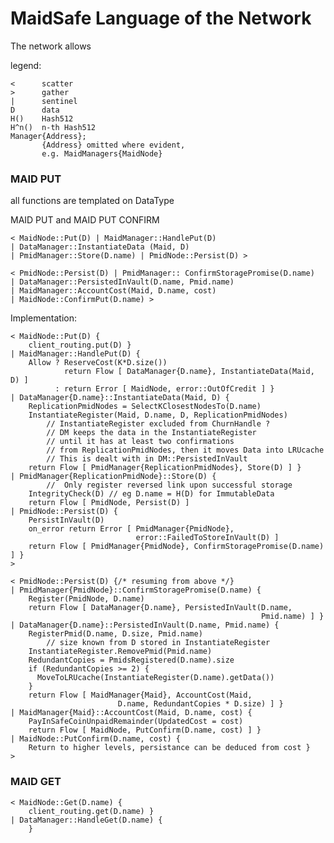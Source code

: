 
# MaidSafe Language of the Network


The network allows

legend:

    <      scatter
    >      gather
    |      sentinel
    D      data
    H()    Hash512
    H^n()  n-th Hash512
    Manager{Address};
           {Address} omitted where evident,
           e.g. MaidManagers{MaidNode}


### MAID PUT
all functions are templated on DataType

MAID PUT and MAID PUT CONFIRM

    < MaidNode::Put(D) | MaidManager::HandlePut(D)
    | DataManager::InstantiateData (Maid, D)
    | PmidManager::Store(D.name) | PmidNode::Persist(D) >

    < PmidNode::Persist(D) | PmidManager:: ConfirmStoragePromise(D.name)
    | DataManager::PersistedInVault(D.name, Pmid.name)
    | MaidManager::AccountCost(Maid, D.name, cost)
    | MaidNode::ConfirmPut(D.name) >


Implementation:

    < MaidNode::Put(D) {
        client_routing.put(D) }
    | MaidManager::HandlePut(D) {
        Allow ? ReserveCost(K*D.size())
                return Flow [ DataManager{D.name}, InstantiateData(Maid, D) ]
              : return Error [ MaidNode, error::OutOfCredit ] }
    | DataManager{D.name}::InstantiateData(Maid, D) {
        ReplicationPmidNodes = SelectKClosestNodesTo(D.name)
        InstantiateRegister(Maid, D.name, D, ReplicationPmidNodes)
            // InstantiateRegister excluded from ChurnHandle ?
            // DM keeps the data in the InstantiateRegister
            // until it has at least two confirmations
            // from ReplicationPmidNodes, then it moves Data into LRUcache
            // This is dealt with in DM::PersistedInVault
        return Flow [ PmidManager{ReplicationPmidNodes}, Store(D) ] }
    | PmidManager{ReplicationPmidNode}::Store(D) {
            //  Only register reversed link upon successful storage
        IntegrityCheck(D) // eg D.name = H(D) for ImmutableData
        return Flow [ PmidNode, Persist(D) ]
    | PmidNode::Persist(D) {
        PersistInVault(D)
        on_error return Error [ PmidManager{PmidNode},
                                error::FailedToStoreInVault(D) ]
        return Flow [ PmidManager{PmidNode}, ConfirmStoragePromise(D.name) ] }
    >

    < PmidNode::Persist(D) {/* resuming from above */}
    | PmidManager{PmidNode}::ConfirmStoragePromise(D.name) {
        Register(PmidNode, D.name)
        return Flow [ DataManager{D.name}, PersistedInVault(D.name,
                                                            Pmid.name) ] }
    | DataManager{D.name}::PersistedInVault(D.name, Pmid.name) {
        RegisterPmid(D.name, D.size, Pmid.name)
            // size known from D stored in InstantiateRegister
        InstantiateRegister.RemovePmid(Pmid.name)
        RedundantCopies = PmidsRegistered(D.name).size
        if (RedundantCopies >= 2) {
          MoveToLRUcache(InstantiateRegister(D.name).getData())
        }
        return Flow [ MaidManager{Maid}, AccountCost(Maid,
                            D.name, RedundantCopies * D.size) ] }
    | MaidManager{Maid}::AccountCost(Maid, D.name, cost) {
        PayInSafeCoinUnpaidRemainder(UpdatedCost = cost)
        return Flow [ MaidNode, PutConfirm(D.name, cost) ] }
    | MaidNode::PutConfirm(D.name, cost) {
        Return to higher levels, persistance can be deduced from cost }
    >

### MAID GET

    < MaidNode::Get(D.name) {
        client_routing.get(D.name) }
    | DataManager::HandleGet(D.name) {
        }
